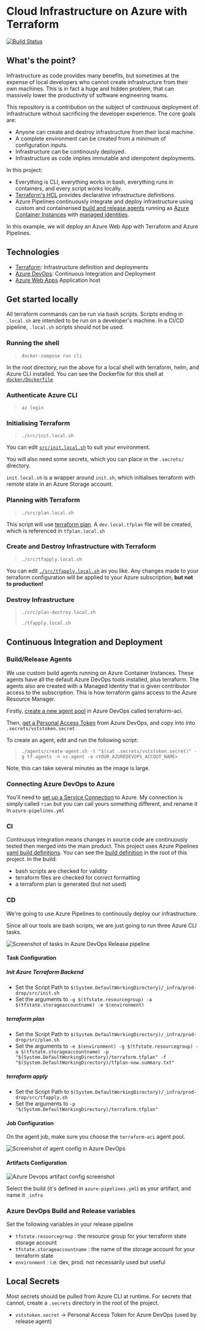 # Cloud Infrastructure on Azure with Terraform 

[![Build Status](https://dev.azure.com/aussiedevcrew/terraform-azure-sample/_apis/build/status/xtellurian.terraform-azure-sample)](https://dev.azure.com/aussiedevcrew/terraform-azure-sample/_build/latest?definitionId=1)

## What's the point?

Infrastructure as code provides many benefits, but sometimes at the expense of local developers who cannot create infrastructure from their own machines. This is in fact a huge and hidden problem, that can massively lower the productivity of software engineering teams.

This repository is a contribution on the subject of continuous deployment of infrastructure without sacrificing the developer experience. The core goals are:

 * Anyone can create and destroy infrastructure from their local machine.
 * A complete environment can be created from a minimum of configuration inputs.
 * Infrastructure can be continously deployed.
 * Infrastructure as code implies immutable and idempotent deployments.

In this project:

 * Everything is CLI, everything works in bash, everything runs in containers, and every script works locally.
 * [Terraform's HCL](https://www.terraform.io/docs/configuration/syntax.html) provides declarative infrastructure definitions.
 * Azure Pipelines continuously integrate and deploy infrastructure using custom and containerised [build and release agents](https://docs.microsoft.com/en-us/azure/devops/pipelines/agents/agents?view=vsts) running as [Azure Container Instances](https://docs.microsoft.com/en-us/azure/container-instances/) with [managed identities](https://docs.microsoft.com/en-us/azure/container-instances/container-instances-managed-identity).


In this example, we will deploy an Azure Web App with Terraform and Azure Pipelines. 

## Technologies

 * [Terraform](https://www.terraform.io/): Infrastructure definition and deployments
 * [Azure DevOps](https://dev.azure.com/): Continuous Integration and Deployment
 * [Azure Web Apps](https://docs.microsoft.com/en-us/azure/app-service/app-service-web-overview) Application host

## Get started locally

All terraform commands can be run via bash scripts. Scripts ending in `.local.sh` are intended to be run on a developer's machine. In a CI/CD pipeline, `.local.sh` scripts should not be used.

### Running the shell

> `docker-compose run cli`

In the root directory, run the above for a local shell with terraform, helm, and Azure CLI installed. You can see the Dockerfile for this shell at [`docker/Dockerfile`](docker/Dockerfile)

### Authenticate Azure CLI

> `az login`

### Initialising Terraform

> `./src/init.local.sh`

You can edit [`src/init.local.sh`](src/init.local.sh) to suit your environment.

You will also need some secrets, which you can place in the `.secrets/` directory.

`init.local.sh` is a wrapper around `init.sh`, which initialises terraform with remote state in an Azure Storage account.

### Planning with Terraform

> `./src/plan.local.sh`

This script will use [terraform plan](https://www.terraform.io/docs/commands/plan.html). A `dev.local.tfplan` file will be created, which is referenced in `tfplan.local.sh`

### Create and Destroy Infrastructure with Terraform

> `./src/tfapply.local.sh`

You can edit  [`./src/tfapply.local.sh`](src/tfapply.local.sh) as you like. Any changes made to your terraform configuration will be applied to your Azure subscription, __but not to production!__

### Destroy Infrastructure

> `./src/plan-destroy.local.sh`
>
> `./tfapply.local.sh`

## Continuous Integration and Deployment

### Build/Release Agents

We use custom build agents running on Azure Container Instances. These agents have all the default Azure DevOps tools installed, plus terraform. The agents also are created with a Managed Identity that is given contributor access to the subscription. This is how terraform gains access to the Azure Resource Manager.

Firstly, [create a new agent pool](https://docs.microsoft.com/en-us/azure/devops/pipelines/agents/pools-queues?view=vsts#creating-agent-pools) in Azure DevOps called terraform-aci.

Then, [get a Personal Access Token](https://docs.microsoft.com/en-us/azure/devops/organizations/accounts/use-personal-access-tokens-to-authenticate?view=vsts#create-personal-access-tokens-to-authenticate-access) from Azure DevOps, and copy into into `.secrets/vststoken.secret`

To create an agent, edit and run the following script:

> `./agents/create-agent.sh -t "$(cat .secrets/vststoken.secret)" -g tf-agents -n vs-agent -a <YOUR_AZUREDEVOPS_ACCOUT_NAME>`

Note, this can take several minutes as the image is large.

### Connecting Azure DevOps to Azure

You'll need to [set up a Service Connection](https://docs.microsoft.com/en-us/azure/devops/pipelines/library/connect-to-azure?view=vsts) to Azure. My connection is simply called `rian` but you can call yours something different, and rename it in `azure-pipelines.yml`

### CI

Continuous integration means changes in source code are continuously tested then merged into the main product. This project uses Azure Pipelines [yaml build definitions](https://docs.microsoft.com/en-us/azure/devops/pipelines/get-started-yaml?view=vsts). You can see the [build definition](azure-pipelines.yml) in the root of this project. In the build:

 * bash scripts are checked for validity
 * terraform files are checked for correct formatting
 * a terraform plan is generated (but not used)

### CD

We're going to use Azure Pipelines to continously deploy our infrastructure.

Since all our tools are bash scripts, we are just going to run three Azure CLI tasks.

![Screenshot of tasks in Azure DevOps Release pipeline](images/AzureDevOps-deploy-tasks.jpg)

#### Task Configuration

##### Init Azure Terraform Backend

 * Set the Script Path to `$(System.DefaultWorkingDirectory)/_infra/prod-drop/src/init.sh`
 * Set the arguments to `-g $(tfstate.resourcegroup) -a $(tfstate.storageaccountname) -e $(environment)`

##### terraform plan

 * Set the Script Path to `$(System.DefaultWorkingDirectory)/_infra/prod-drop/src/plan.sh`
 * Set the arguments to `-e $(environment) -g $(tfstate.resourcegroup) -a $(tfstate.storageaccountname) -p "$(System.DefaultWorkingDirectory)/terraform.tfplan" -f "$(System.DefaultWorkingDirectory)/tfplan-now.summary.txt"`

##### terraform apply

 * Set the Script Path to `$(System.DefaultWorkingDirectory)/_infra/prod-drop/src/tfapply.sh`
 * Set the arguments to `-p "$(System.DefaultWorkingDirectory)/terraform.tfplan"`

#### Job Configuration

On the agent job, make sure you choose the `terraform-aci` agent pool.

![Screenshot of agent config in Azure DevOps](images/AzureDevOps-job-configuration.jpg)

#### Artifacts Configuration

![Azure Devops artifact config screenshot](images/AzureDevOps-artifacts.jpg)

Select the build (it's defined in `azure-pipelines.yml`) as your artifact, and name it `_infra`

### Azure DevOps Build and Release variables

Set the following variables in your release pipeline

 * `tfstate.resourcegroup` : the resource group for your terraform state storage account
 * `tfstate.storageaccountname` : the name of the storage account for your terraform state
 * `environment` : i.e. dev, prod. not necessarily used but useful


## Local Secrets

Most secrets should be pulled from Azure CLI at runtime. For secrets that cannot, create a `.secrets` directory in the root of the project.

 * `vststoken.secret` -> Personal Access Token for Azure DevOps (used by release agent) 
